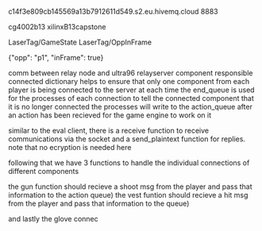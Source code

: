 c14f3e809cb145569a13b7912611d549.s2.eu.hivemq.cloud
8883

cg4002b13
xilinxB13capstone

LaserTag/GameState
LaserTag/OppInFrame

{"opp": "p1", "inFrame": true}

comm between relay node and ultra96
relayserver component responsible
connected dictionary helps to ensure that only one component from each player is being connected to the server at each time
the end_queue is used for the processes of each connection to tell the connected component that it is no longer connected
the processes will write to the action_queue after an action has been recieved for the game engine to work on it

similar to the eval client, there is a receive function to receive communications via the socket and a send_plaintext function for replies.
note that no ecryption is needed here


following that we have 3 functions to handle the individual connections of different components


the gun function should recieve a shoot msg from the player and pass that information to the action queue)
the vest funtion should recieve a hit msg from the player and pass that information to the queue)

and lastly the glove connec


